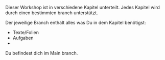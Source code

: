Dieser Workshop ist in verschiedene Kapitel unterteilt. Jedes Kapitel wird durch einen bestimmten branch unterstützt.

Der jeweilige Branch enthält alles was Du in dem Kapitel benötigst:

* Texte/Folien
* Aufgaben
*

Du befindest dich im Main branch.


